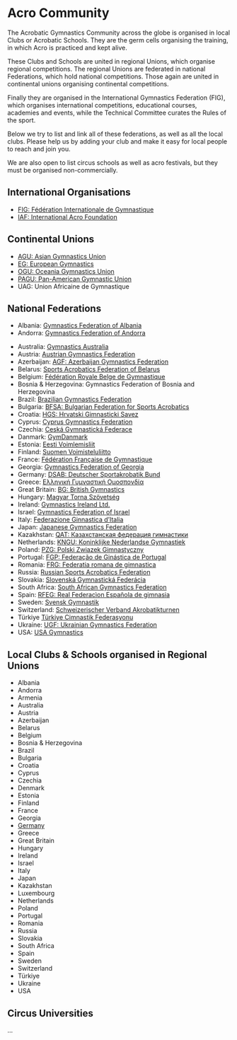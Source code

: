 # Acro Community

The Acrobatic Gymnastics Community across the globe is organised in local Clubs or Acrobatic Schools. They are the germ cells organising the training, in which Acro is practiced and kept alive. 

These Clubs and Schools are united in regional Unions, which organise regional competitions. The regional Unions are federated in national Federations, which hold national competitions. Those again are united in continental unions organising continental competitions. 

Finally they are organised in the International Gymnastics Federation (FIG), which organises international competitions, educational courses, academies and events, while the Technical Committee curates the Rules of the sport.  

Below we try to list and link all of these federations, as well as all the local clubs. Please help us by adding your club and make it easy for local people to reach and join you.

We are also open to list circus schools as well as acro festivals, but they must be organised non-commercially. 


## International Organisations

* [FIG: Fédération Internationale de Gymnastique](https://www.gymnastics.sport/)
* [IAF: International Acro Foundation](https://www.acrofoundation.com/)


## Continental Unions

* [AGU: Asian Gymnastics Union](https://agu-gymnastics.com/)
* [EG: European Gymnastics](https://www.europeangymnastics.com/)
* [OGU: Oceania Gymnastics Union](https://www.oceaniagymnastics.org/)
* [PAGU: Pan-American Gymnastic Union](https://upag-pagu.com/)
* UAG: Union Africaine de Gymnastique


## National Federations

* Albania: [Gymnastics Federation of Albania](https://gjimnastika.al/)
* Andorra: [Gymnastics Federation of Andorra](http://www.fag.ad/)
<!--* Armenia: Gymnastics Federation of Armenia-->
* Australia: [Gymnastics Australia](http://www.gymnastics.org.au/)
* Austria: [Austrian Gymnastics Federation](http://www.oeft.at/)
* Azerbaijan: [AGF: Azerbaijan Gymnastics Federation](https://agf.az/en/)
* Belarus: [Sports Acrobatics Federation of Belarus](http://www.bga.by/)
* Belgium: [Fédération Royale Belge de Gymnastique](http://www.ffgym.be/)
* Bosnia & Herzegovina: Gymnastics Federation of Bosnia and Herzegovina
* Brazil: [Brazilian Gymnastics Federation](http://www.cbginastica.com.br/)
* Bulgaria: [BFSA: Bulgarian Federation for Sports Acrobatics](http://www.bfsa-bg.com/)
* Croatia: [HGS: Hrvatski Gimnasticki Savez](https://hgs.hr/)
* Cyprus: [Cyprus Gymnastics Federation](https://cygymfed.org/)
* Czechia: [Ceská Gymnastická Federace](https://www.gymfed.cz/)
* Danmark: [GymDanmark](http://www.gymdanmark.dk/)
* Estonia: [Eesti Voimlemisliit](http://www.estoniangymnastics.ee/)
* Finland: [Suomen Voimisteluliitto](https://www.voimistelu.fi/)
* France: [Fédération Française de Gymnastique](http://www.ffgym.com/)
* Georgia: [Gymnastics Federation of Georgia](https://www.uggf.ge/)
* Germany: [DSAB: Deutscher Sportakrobatik Bund](http://www.sportakrobatikbund.de/)
* Greece: [Ελληνική Γυμναστική Ομοσπονδία](https://www.ego-gymnastics.gr/)
* Great Britain: [BG: British Gymnastics](http://www.british-gymnastics.org/)
* Hungary: [Magyar Torna Szövetség](https://matsz.hu/)
* Ireland: [Gymnastics Ireland Ltd.](http://www.gymnasticsireland.com/)
* Israel: [Gymnastics Federation of Israel](https://israelgym.org.il/)
* Italy: [Federazione Ginnastica d’Italia](https://www.federginnastica.it/)
* Japan: [Japanese Gymnastics Federation](http://www.jpn-gym.or.jp/)
* Kazakhstan: [QAT: Казахстанская федерация гимнастики](https://gymnastics.kz/sportivnaya-akrobatika/)
* Netherlands: [KNGU: Koninklijke Nederlandse Gymnastiek](http://www.kngu.nl/)
* Poland: [PZG: Polski Zwiazek Gimnastyczny](http://www.pzg.pl/)
* Portugal: [FGP: Federação de Ginástica de Portugal](http://www.fgp-ginastica.pt/)
* Romania: [FRG: Federatia romana de gimnastica](https://frgimnastica.com/general-pages/istoria-gimnasticii)
* Russia: [Russian Sports Acrobatics Federation](http://www.acrobatica-russia.ru/)
* Slovakia: [Slovenská Gymnastická Federácia](http://www.sgf.sk/)
* South Africa: [South African Gymnastics Federation](http://www.gymnastics.co.za/)
* Spain: [RFEG: Real Federacìon Española de gimnasia](http://www.rfegimnasia.es/)
* Sweden: [Svensk Gymnastik](https://www.gymnastik.se/)
* Switzerland: [Schweizerischer Verband Akrobatikturnen](https://acrosuisse.ch/)
* Türkiye [Türkiye Cimnastik Federasyonu](https://www.tcf.gov.tr/)
* Ukraine: [UGF: Ukrainian Gymnastics Federation](https://ugf.org.ua/gymnastics-discipline/acrobatic-rules/)
* USA: [USA Gymnastics](http://www.usagym.org/acro)


## Local Clubs & Schools organised in Regional Unions

* Albania 
* Andorra
* Armenia
* Australia
* Austria
* Azerbaijan  
* Belarus
* Belgium
* Bosnia & Herzegovina
* Brazil
* Bulgaria
* Croatia
* Cyprus
* Czechia
* Denmark
* Estonia
* Finland
* France
* Georgia
* [Germany](local/germany)
* Greece
* Great Britain
* Hungary
* Ireland
* Israel
* Italy
* Japan
* Kazakhstan
* Luxembourg
* Netherlands
* Poland
* Portugal
* Romania
* Russia
* Slovakia
* South Africa
* Spain
* Sweden
* Switzerland
* Türkiye
* Ukraine
* USA  


## Circus Universities

...
